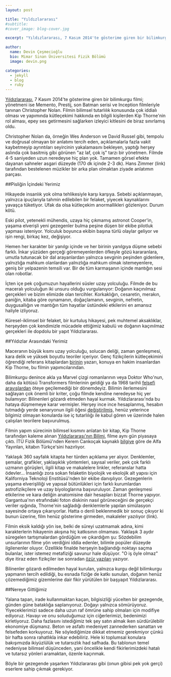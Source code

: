 ```yaml
---
layout: post

title: "Yıldızlararası"
#subtitle: 
#cover_image: blog-cover.jpg

excerpt: "Yıldızlararası, 7 Kasım 2014'te gösterime giren bir bilimkurgu filmi; yönetmeni ise Memento, Prestij, son Batman serisi ve Inception filmleriyle tanınan Christopher Nolan. Filmin bilimsel tutarlılık konusunda çok iddialı olması ve yapımında kütleçekimi hakkında en bilgili kişilerden Kip Thorne'nin rol alması, epey ses getirmesini sağlarken izleyici kitlesini de biraz sınırlamış oldu."

author:
  name: Devin Çeşmecioğlu
  bio: Mimar Sinan Üniversitesi Fizik Bölümü
  image: devin.png

categories:
  - jekyll
  - blog
  - ruby
---
```

[Yıldızlararası](http://www.imdb.com/title/tt0816692/), 7 Kasım 2014'te gösterime giren bir bilimkurgu filmi; yönetmeni ise Memento, Prestij, son Batman serisi ve Inception filmleriyle tanınan Christopher Nolan. Filmin bilimsel tutarlılık konusunda çok iddialı olması ve yapımında kütleçekimi hakkında en bilgili kişilerden Kip Thorne'nin rol alması, epey ses getirmesini sağlarken izleyici kitlesini de biraz sınırlamış oldu.

Christopher Nolan da, örneğin Wes Anderson ve David Russel gibi, tempolu ve doğrusal olmayan bir anlatımı tercih eden, açıklamalarla fazla vakit kaybetmeyip ayrıntıları seyircinin yakalamasını bekleyen, yaptığı herşey aslında çok basitmiş gibi görünen "az laf, çok iş" tarzı bir yönetmen. Filmde 4-5 saniyeden uzun neredeyse hiç plan yok. Tamamen görsel efekte dayanan sahneler asgari düzeyde (170 dk içinde 2-3 dk). Hans Zimmer (link) tarafından bestelenen müzikler bir arka plan olmaktan ziyade anlatımın parçası.

##Pisliğin İçindeki Yerimiz

Hikayede insanlık yok olma tehlikesiyle karşı karşıya. Sebebi açıklanmayan, yalnızca ipuçlarıyla tahmin edilebilen bir felaket, yiyecek kaynaklarını yavaşça tüketiyor. Ufak da olsa kütleçekim anormallikleri gözleniyor. Durum kötü.

Eski pilot, yetenekli mühendis, uzaya hiç çıkmamış astronot Cooper'in, yaşama elverişli yeni gezegenler bulma peşine düşen bir ekibe pilotluk yapması isteniyor. Yolculuk boyunca ekibin başına türlü olaylar geliyor ve işin rengi, birkaç kez, değişiyor.

Hemen her karakter bir yanılgı içinde ve her birinin yanılgıya düşme sebebi farklı. İnkar yüzüden gerçeği göremeyenlerden öfkeyle gözü kararanlara, umutla tutunacak bir dal arayanlardan yalnızca sevginin peşinden gidenlere, yalnızlığa mahkum olanlardan yalnızlığa mahkum olmak istemeyenlere, geniş bir yelpazenin temsili var. Bir de tüm karmaşanın içinde mantığın sesi olan robotlar.

İçten içe pek çoğumuzun hayallerini süsler uzay yolculuğu. Filmde de bu maceralı yolculuğun iki unsuru olduğu vurgulanıyor: Doğanın kaçınılmaz gerçekleri ve bizim elimizde olan tercihler. Korkaklığın, cesaretin, merakın, paniğin, kitaba göre oynamanın, doğaçlamanın, sevginin, nefretin, duygusallığın ve mantığın tüm hayatlar üstündeki etkilerini en amansız haliyle izliyoruz.

Küresel-iklimsel bir felaket, bir kurtuluş hikayesi, pek muhtemel aksaklıklar, herşeyden çok kendimizle mücadele ettiğimiz kabulü ve doğanın kaçınılmaz gerçekleri ile dopdolu bir yapıt Yıldızlararası.

##Yıldızlar Arasındaki Yerimiz

Maceranın büyük kısmı uzay yolculuğu, solucan deliği, zaman genleşmesi, kara delik ve yüksek boyutlu teoriler içeriyor. Genç fizikçilerin kütleçekimini öğrendiği referans kitaplardan [birinin](http://www.amazon.com/Gravitation-Physics-Series-Charles-Misner/dp/0716703440) yazarı, konuya en hakim insanlardan Kip Thorne, bu filmin yapımcılarından.

Bilimkurgu denince akla ya Marvel çizgi romanlarının veya Doktor Who'nun, daha da kötüsü Transformers filmlerinin geldiği ya da 1968 tarihli [felsefi arayışlardan](http://www.imdb.com/title/tt0062622/) öteye geçilemediği bir dönemdeyiz. Bilimin ilerlemesini sağlayan çok önemli bir kriter, çoğu filmde kendine neredeyse hiç yer bulamıyor: Bilinenleri gözardı etmeden hayal kurmak. Yıldızlararası'nda bu hataya düşmemeye karar vermişler. Herşey ince ince hesaplanmış, hesabın tutmadığı yerde senaryonun ilgili öğesi [değiştirilmiş](http://www.youtube.com/watch?v=z9tUFJG0lWA), henüz yeterince bilgimiz olmayan konularda ise iç tutarlılığı ile kabul gören ve üzerinde halen çalışılan teorilere başvurulmuş.

Filmin yapım sürecinin bilimsel kısmını anlatan bir kitap, Kip Thorne tarafından kaleme alınan [Yıldızlararası'nın Bilimi](http://www.amazon.com/Science-Interstellar-Kip-Thorne/dp/0393351378/), filme aynı gün piyasaya çıktı. İTÜ Fizik Bölümü'nden Kerem Cankoçak kaynaklı [bilgiye](http://keremcankocak.blogspot.com.tr/2014/11/yldzlararas-filminin-bilimsel-arkaplan.html)  göre de Alfa Yayınları, kitabın Türkçe'sini hazırlıyor.

Yaklaşık 360 sayfalık kitapta her türden açıklama yer alıyor. Denklemler, şemalar, grafikler, yaklaşıklık yöntemleri, sayısal veriler, pek çok farklı uzmanın görüşleri, ilgili kitap ve makalelere linkler, referanslar hatta ödevler... İnsanlığı zora sokan felaketin biyolojik ve ekolojik alt yapısı için Kaliforniya Teknoloji Enstitüsü'nden bir ekibe danışılıyor. Gezegenlerin yaşama elverişliliği ve yapısal bütünlükleri için farklı kurumlardan astrofizikçilere ve uzay biyologlarına başvuruluyor. Zaman genleşmesi etkilerine ve kara deliğin anatomisine dair hesapları bizzat Thorne yapıyor. Gargantua'nın etrafındaki foton diskinin nasıl görüneceğini de gerçekçi veriler ışığında, Thorne'nin sağladığı denklemlerle yapılan simülasyon sayesinde ortaya çıkarıyorlar. Hatta o denli beklenmedik bir sonuç çıkıyor ki bunun üzerine, film henüz gösterime girmeden, makaleler yazılıyor (link).

Filmin eksik kaldığı yön ise, belki de süreyi uzatmamak adına, kimi karakterlerin hikayenin akışına hiç katkısının olmaması. Yaklaşık 3 aydır süregelen tartışmalardan gördüğüm ve çıkardığım şu: Sözdebilim unsurlarının filme yön verdiğini iddia edenler, bilimle popüler düzeyde ilgilenenler oluyor. Özellikle finalde herşeyin bağlandığı noktayı saçma bulanlar, ister istemez metafiziği savunur hale düşüyor. "O iş öyle olmaz" diye itiraz eden fizikçiler ise sonradan [özür yazıları](http://www.slate.com/blogs/bad_astronomy/2014/11/09/interstellar_followup_movie_science_mistake_was_mine.html) yazıyor.

Bilinenler gözardı edilmeden hayal kurulan, yalnızca kurgu değil bilimkurgu yapmanın tercih edildiği, bu esnada fiziğe de katkı sunulan, doğanın henüz çözemediğimiz gizemlerine dair fikir yürütülen bir başyapıt Yıldızlararası.

##Nereye Gittiğimiz

Yalana tapan, irade kullanmaktan kaçan, bilgisizliği yücelten bir gezegende, günden güne bataklığa saplanıyoruz. Doğayı yalnızca sömürüyoruz. Yiyeceklerimizi sadece daha uzun raf ömrüne sahip olmaları için modifiye ediyoruz. Havayı ve onu soluduğumuz için ciğerlerimizi, bedenimizi kirletiyoruz. Daha fazlasını istediğimiz tek şey satın almak iken sürdürülebilir ekonomiye düşmanız. Beton ve asfaltı medeniyet zannederken sanattan ve felsefeden korkuyoruz. Ne söylediğimize dikkat etmemiz gerekmiyor çünkü bir hafta sonra rahatlıkla inkar edebiliriz. Hele ki toplumsal konulara bakışımızda ikiyüzlülük ve tutarsızlık had safhada. Bu tablonun temel nedeniyse bilimsel düşünceden, yani öncelikle kendi fikirlerimizdeki hatalı ve tutarsız yönleri aramaktan, özenle kaçınmak.

Böyle bir gezegende yaşarken Yıldızlararası gibi (onun gibisi pek yok gerçi) eserlere sahip çıkmak gerekiyor.

